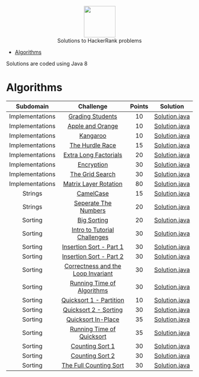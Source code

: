 <p align="center">
    <a href="https://www.hackerrank.com/bsharathkmr">
        <img height=85 src="https://d3keuzeb2crhkn.cloudfront.net/hackerrank/assets/styleguide/logo_wordmark-f5c5eb61ab0a154c3ed9eda24d0b9e31.svg">
    </a>
    <br>Solutions to HackerRank problems
</p>

* [Algorithms](#algorithms)

Solutions are coded using Java 8

# Algorithms

|        Subdomain        |                                                              Challenge                                                              | Points |                                                                                  Solution                                                            |
|:-----------------------:|:-----------------------------------------------------------------------------------------------------------------------------------:|:------:|:----------------------------------------------------------------------------------------------------------------------------------------------------:|
|     Implementations     | [Grading Students](https://www.hackerrank.com/challenges/grading)									|   10   | [Solution.java](https://github.com/sharathkmr/Hackerrank-Solutions/blob/master/Algorithms/Implementations/GradingStudents.java)                      |
|     Implementations     | [Apple and Orange](https://www.hackerrank.com/challenges/apple-and-orange)								|   10   | [Solution.java](https://github.com/sharathkmr/Hackerrank-Solutions/blob/master/Algorithms/Implementations/AppleAndOrange.java)                       |
|     Implementations     | [Kangaroo](https://www.hackerrank.com/challenges/kangaroo)										|   10   | [Solution.java](https://github.com/sharathkmr/Hackerrank-Solutions/blob/master/Algorithms/Implementations/Kangaroo.java)                          	|
|     Implementations     | [The Hurdle Race](https://www.hackerrank.com/challenges/the-hurdle-race)								|   15   | [Solution.java](https://github.com/sharathkmr/Hackerrank-Solutions/blob/master/Algorithms/Implementations/TheHurdleRace.java)                        |
|     Implementations     | [Extra Long Factorials](https://www.hackerrank.com/challenges/extra-long-factorials)						|   20   | [Solution.java](https://github.com/sharathkmr/Hackerrank-Solutions/blob/master/Algorithms/Implementations/ExtraLongFactorial.java)                   |
|     Implementations     | [Encryption](https://www.hackerrank.com/challenges/encryption)									|   30   | [Solution.java](https://github.com/sharathkmr/Hackerrank-Solutions/blob/master/Algorithms/Implementations/Encryption.java)                          	|
|     Implementations     | [The Grid Search](https://www.hackerrank.com/challenges/the-grid-search)								|   30   | [Solution.java](https://github.com/sharathkmr/Hackerrank-Solutions/blob/master/Algorithms/Implementations/TheGridSearch.java)                        |
|     Implementations     | [Matrix Layer Rotation](https://www.hackerrank.com/challenges/matrix-rotation-algo)							|   80   | [Solution.java](https://github.com/sharathkmr/Hackerrank-Solutions/blob/master/Algorithms/Implementations/MatrixLayerRotation.java)                  |
|         Strings         | [CamelCase](https://www.hackerrank.com/challenges/camelcase)                                                                        |   15   | [Solution.java](https://github.com/sharathkmr/Hackerrank-Solutions/blob/master/Algorithms/Strings/CamelCase.java)                                    |
|         Strings         | [Seperate The Numbers](https://www.hackerrank.com/challenges/separate-the-numbers)                                                  |   20   | [Solution.java](https://github.com/sharathkmr/Hackerrank-Solutions/blob/master/Algorithms/Strings/SeperateTheNumbers.java)                           |
|         Sorting         | [Big Sorting](https://www.hackerrank.com/challenges/big-sorting)									|   20   | [Solution.java](https://github.com/sharathkmr/Hackerrank-Solutions/blob/master/Algorithms/Sorting/BigSorting.java)                          		|
|         Sorting         | [Intro to Tutorial Challenges](https://www.hackerrank.com/challenges/tutorial-intro)                                                |   30   | [Solution.java](https://github.com/sharathkmr/Hackerrank-Solutions/blob/master/Algorithms/Sorting/IntroToTutorialChallange.java)                     |
|         Sorting         | [Insertion Sort - Part 1](https://www.hackerrank.com/challenges/insertionsort1)                                                     |   30   | [Solution.java](https://github.com/sharathkmr/Hackerrank-Solutions/blob/master/Algorithms/Sorting/InsertionSortPart1.java)				|
|         Sorting         | [Insertion Sort - Part 2](https://www.hackerrank.com/challenges/insertionsort2)                                                     |   30   | [Solution.java](https://github.com/sharathkmr/Hackerrank-Solutions/blob/master/Algorithms/Sorting/InsertionSortPart2.java)				|
|         Sorting         | [Correctness and the Loop Invariant](https://www.hackerrank.com/challenges/correctness-invariant)                                   |   30   | [Solution.java](https://github.com/sharathkmr/Hackerrank-Solutions/blob/master/Algorithms/Sorting/CorrectnessandtheLoopInvariant.java)		|
|         Sorting         | [Running Time of Algorithms](https://www.hackerrank.com/challenges/runningtime)                                                     |   30   | [Solution.java](https://github.com/sharathkmr/Hackerrank-Solutions/blob/master/Algorithms/Sorting/RunningTimeofAlgorithms.java)                      |
|         Sorting         | [Quicksort 1 - Partition](https://www.hackerrank.com/challenges/quicksort1)                                                         |   10   | [Solution.java](https://github.com/sharathkmr/Hackerrank-Solutions/blob/master/Algorithms/Sorting/Quicksort1Partition.java)                          |
|         Sorting         | [Quicksort 2 - Sorting](https://www.hackerrank.com/challenges/quicksort2)                                                           |   30   | [Solution.java](https://github.com/sharathkmr/Hackerrank-Solutions/blob/master/Algorithms/Sorting/Quicksort2Sorting.java)                            |
|         Sorting         | [Quicksort In-Place](https://www.hackerrank.com/challenges/quicksort3)                                                              |   35   | [Solution.java](https://github.com/sharathkmr/Hackerrank-Solutions/blob/master/Algorithms/Sorting/QuicksortInPlace.java)                             |
|         Sorting         | [Running Time of Quicksort](https://www.hackerrank.com/challenges/quicksort4)                                                       |   35   | [Solution.java](https://github.com/sharathkmr/Hackerrank-Solutions/blob/master/Algorithms/Sorting/RunningTimeofQuicksort.java)                       |
|         Sorting         | [Counting Sort 1](https://www.hackerrank.com/challenges/countingsort1)                                                              |   30   | [Solution.java](https://github.com/sharathkmr/Hackerrank-Solutions/blob/master/Algorithms/Sorting)							|
|         Sorting         | [Counting Sort 2](https://www.hackerrank.com/challenges/countingsort2)                                                              |   30   | [Solution.java](https://github.com/sharathkmr/Hackerrank-Solutions/blob/master/Algorithms/Sorting)							|
|         Sorting         | [The Full Counting Sort](https://www.hackerrank.com/challenges/countingsort4)                                                       |   30   | [Solution.java](https://github.com/sharathkmr/Hackerrank-Solutions/blob/master/Algorithms/Sorting)							|
